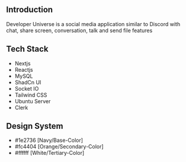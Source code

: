 ## Introduction

Developer Universe is a social media application similar to Discord with chat, share screen, conversation, talk and send file features

## Tech Stack

- Nextjs
- Reactjs
- MySQL
- ShadCn UI
- Socket IO
- Tailwind CSS
- Ubuntu Server
- Clerk

## Design System

- #1e2736 [Navy/Base-Color]
- #fc4404 [Orange/Secondary-Color]
- #ffffff [White/Tertiary-Color]